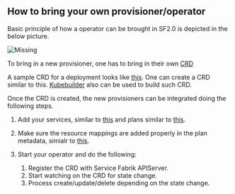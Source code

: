 ## How to bring your own provisioner/operator

Basic principle of how a operator can be brought in SF2.0 is depicted in the below picture.

![Missing](https://github.com/cloudfoundry-incubator/service-fabrik-broker/blob/gh-pages/architecture/SF2.0-basics.png?raw=true)

To bring in a new provisioner, one has to bring in their own [CRD](https://kubernetes.io/docs/tasks/access-kubernetes-api/custom-resources/custom-resource-definitions/)

A sample CRD for a deployment looks like [this](https://github.com/cloudfoundry-incubator/service-fabrik-broker/blob/master/broker/config/crds/deployment.servicefabrik.io_v1alpha1_directors.yaml). 
One can create a CRD similar to this. [Kubebuilder](https://github.com/kubernetes-sigs/kubebuilder) also can be used to build such CRD. 

Once the CRD is created, the new provisioners can be integrated doing the following steps.

1. Add your services, similar to [this](https://github.com/cloudfoundry-incubator/service-fabrik-broker/blob/master/broker/config/settings.yml#L556-L580) and 
plans similar to [this](https://github.com/cloudfoundry-incubator/service-fabrik-broker/blob/master/broker/config/settings.yml#L696-L738).

2. Make sure the resource mappings are added properly in the plan metadata, simialr to [this](https://github.com/cloudfoundry-incubator/service-fabrik-broker/blob/master/broker/config/settings.yml#L704-L712).

3. Start your operator and do the following:

   1. Register the CRD with Service Fabrik APIServer.
   2. Start watching on the CRD for state change.
   3. Process create/update/delete depending  on the state change.
